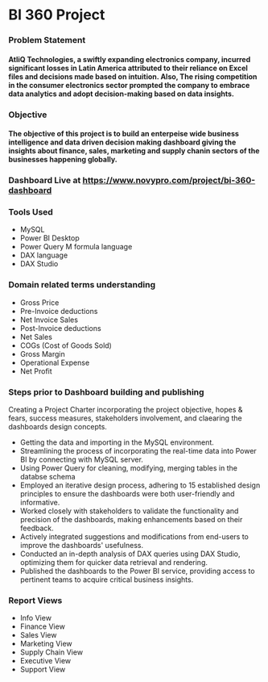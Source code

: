 # BI 360 Project

### Problem Statement
#### AtliQ Technologies, a swiftly expanding electronics company, incurred significant losses in Latin America attributed to their reliance on Excel files and decisions made based on intuition. Also, The rising competition in the consumer electronics sector prompted the company to embrace data analytics and adopt decision-making based on data insights.

### Objective
#### The objective of this project is to build an enterpeise wide business intelligence and data driven decision making dashboard giving the insights about finance, sales, marketing and supply chanin sectors of the businesses happening globally.

### Dashboard Live at https://www.novypro.com/project/bi-360-dashboard
### Tools Used
- MySQL
- Power BI Desktop
- Power Query M formula language
- DAX language
- DAX Studio

### Domain related terms understanding
- Gross Price
- Pre-Invoice deductions
- Net Invoice Sales
- Post-Invoice deductions
- Net Sales
- COGs (Cost of Goods Sold)
- Gross Margin
- Operational Expense
- Net Profit

### Steps prior to Dashboard building and publishing 
 Creating a Project Charter incorporating the project objective, hopes & fears, success measures, stakeholders involvement, and claearing the dashboards design concepts.
- Getting the data and importing in the MySQL environment.
- Streamlining the process of incorporating the real-time data into Power BI by connecting with MySQL server.
- Using Power Query for cleaning, modifying, merging tables in the databse schema
- Employed an iterative design process, adhering to 15 established design principles to ensure the dashboards were both user-friendly and informative.
- Worked closely with stakeholders to validate the functionality and precision of the dashboards, making enhancements based on their feedback.
- Actively integrated suggestions and modifications from end-users to improve the dashboards' usefulness.
- Conducted an in-depth analysis of DAX queries using DAX Studio, optimizing them for quicker data retrieval and rendering.
- Published the dashboards to the Power BI service, providing access to pertinent teams to acquire critical business insights.

### Report Views 
- Info View
- Finance View
- Sales View
- Marketing View
- Supply Chain View
- Executive View
- Support View


